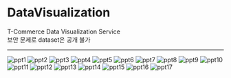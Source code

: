 # DataVisualization
T-Commerce Data Visualization Service</br>
보안 문제로 dataset은 공개 불가

----------
![ppt1](./images/ppt1.JPG)
![ppt2](./images/ppt2.JPG)
![ppt3](./images/ppt3.JPG)
![ppt4](./images/ppt4.JPG)
![ppt5](./images/ppt5.JPG)
![ppt6](./images/ppt6.JPG)
![ppt7](./images/ppt7.JPG)
![ppt8](./images/ppt8.JPG)
![ppt9](./images/ppt9.JPG)
![ppt10](./images/ppt10.JPG)
![ppt11](./images/ppt11.JPG)
![ppt12](./images/ppt12.JPG)
![ppt13](./images/ppt13.JPG)
![ppt14](./images/ppt14.JPG)
![ppt15](./images/ppt15.JPG)
![ppt16](./images/ppt16.JPG)
![ppt17](./images/ppt17.JPG)